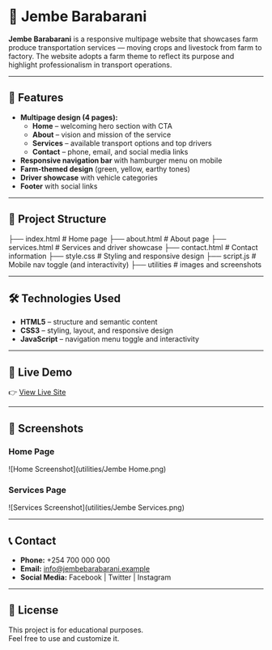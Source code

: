 # 🌾 Jembe Barabarani

**Jembe Barabarani** is a responsive multipage website that showcases farm produce transportation services — moving crops and livestock from farm to factory. The website adopts a farm theme to reflect its purpose and highlight professionalism in transport operations.

---

## 📌 Features
- **Multipage design (4 pages):**
  - **Home** – welcoming hero section with CTA
  - **About** – vision and mission of the service
  - **Services** – available transport options and top drivers
  - **Contact** – phone, email, and social media links
- **Responsive navigation bar** with hamburger menu on mobile
- **Farm-themed design** (green, yellow, earthy tones)
- **Driver showcase** with vehicle categories
- **Footer** with social links

---

## 📂 Project Structure
├── index.html # Home page
├── about.html # About page
├── services.html # Services and driver showcase
├── contact.html # Contact information
├── style.css # Styling and responsive design
├── script.js # Mobile nav toggle (and interactivity)
├── utilities # images and screenshots

---

## 🛠️ Technologies Used
- **HTML5** – structure and semantic content
- **CSS3** – styling, layout, and responsive design
- **JavaScript** – navigation menu toggle and interactivity

---

## 🚀 Live Demo
👉 [View Live Site](https://jembebarabarani.netlify.app/)  

---

## 📸 Screenshots
### Home Page
![Home Screenshot](utilities/Jembe Home.png)

### Services Page
![Services Screenshot](utilities/Jembe Services.png)

---

## 📞 Contact
- **Phone:** +254 700 000 000 
- **Email:** info@jembebarabarani.example
- **Social Media:** Facebook | Twitter | Instagram  

---

## 📄 License
This project is for educational purposes.  
Feel free to use and customize it.